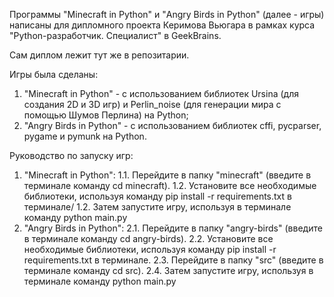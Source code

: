 Программы "Minecraft in Python" и "Angry Birds in Python" (далее - игры) написаны для дипломного проекта Керимова Вьюгара в рамках курса "Python-разработчик. Специалист" в GeekBrains.

Сам диплом лежит тут же в репозитарии.

Игры была сделаны:
1) "Minecraft in Python"  - с использованием библиотек Ursina (для создания 2D и 3D игр) и Perlin_noise (для генерации мира с помощью Шумов Перлина) на Python;
2) "Angry Birds in Python"  - с использованием библиотек cffi, pycparser, pygame и pymunk на Python.

Руководство по запуску игр:
1. "Minecraft in Python":
1.1. Перейдите в папку "minecraft" (введите в терминале команду cd minecraft).
1.2. Установите все необходимые библиотеки, используя команду pip install -r requirements.txt в терминале/
1.2. Затем запустите игру, используя в терминале команду python main.py
2. "Angry Birds in Python":
2.1. Перейдите в папку "angry-birds" (введите в терминале команду cd angry-birds).
2.2. Установите все необходимые библиотеки, используя команду pip install -r requirements.txt в терминале.
2.3. Перейдите в папку "src" (введите в терминале команду cd src).
2.4. Затем запустите игру, используя в терминале команду python main.py